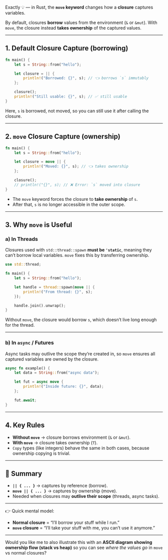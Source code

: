 Exactly 💡 — in Rust, the **`move` keyword** changes how a **closure** captures variables.

By default, closures **borrow** values from the environment (`&` or `&mut`).
With `move`, the closure instead **takes ownership** of the captured values.

---

## 1. Default Closure Capture (borrowing)

```rust
fn main() {
    let s = String::from("hello");

    let closure = || {
        println!("Borrowed: {}", s); // 👈 borrows `s` immutably
    };

    closure();
    println!("Still usable: {}", s); // ✅ still usable
}
```

Here, `s` is borrowed, not moved, so you can still use it after calling the closure.

---

## 2. `move` Closure Capture (ownership)

```rust
fn main() {
    let s = String::from("hello");

    let closure = move || {
        println!("Moved: {}", s); // 👈 takes ownership
    };

    closure();
    // println!("{}", s); // ❌ Error: `s` moved into closure
}
```

* The `move` keyword forces the closure to **take ownership** of `s`.
* After that, `s` is no longer accessible in the outer scope.

---

## 3. Why `move` is Useful

### a) In Threads

Closures used with `std::thread::spawn` **must be `'static`**, meaning they can’t borrow local variables. `move` fixes this by transferring ownership.

```rust
use std::thread;

fn main() {
    let s = String::from("hello");

    let handle = thread::spawn(move || {
        println!("From thread: {}", s);
    });

    handle.join().unwrap();
}
```

Without `move`, the closure would borrow `s`, which doesn’t live long enough for the thread.

---

### b) In `async` / Futures

Async tasks may outlive the scope they’re created in, so `move` ensures all captured variables are owned by the closure.

```rust
async fn example() {
    let data = String::from("async data");

    let fut = async move {
        println!("Inside future: {}", data);
    };

    fut.await;
}
```

---

## 4. Key Rules

* **Without `move`** → closure borrows environment (`&` or `&mut`).
* **With `move`** → closure takes ownership (`T`).
* `Copy` types (like integers) behave the same in both cases, because ownership copying is trivial.

---

## 🌳 Summary

* **`|| { ... }`** → captures by reference (borrow).
* **`move || { ... }`** → captures by ownership (move).
* Needed when closures may **outlive their scope** (threads, async tasks).

---

👉 Quick mental model:

* **Normal closure** = “I’ll borrow your stuff while I run.”
* **`move` closure** = “I’ll take your stuff with me, you can’t use it anymore.”

---

Would you like me to also illustrate this with an **ASCII diagram showing ownership flow (stack vs heap)** so you can see *where the values go* in `move` vs normal closures?
